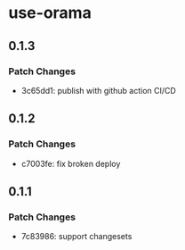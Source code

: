 # use-orama

## 0.1.3

### Patch Changes

- 3c65dd1: publish with github action CI/CD

## 0.1.2

### Patch Changes

- c7003fe: fix broken deploy

## 0.1.1

### Patch Changes

- 7c83986: support changesets
